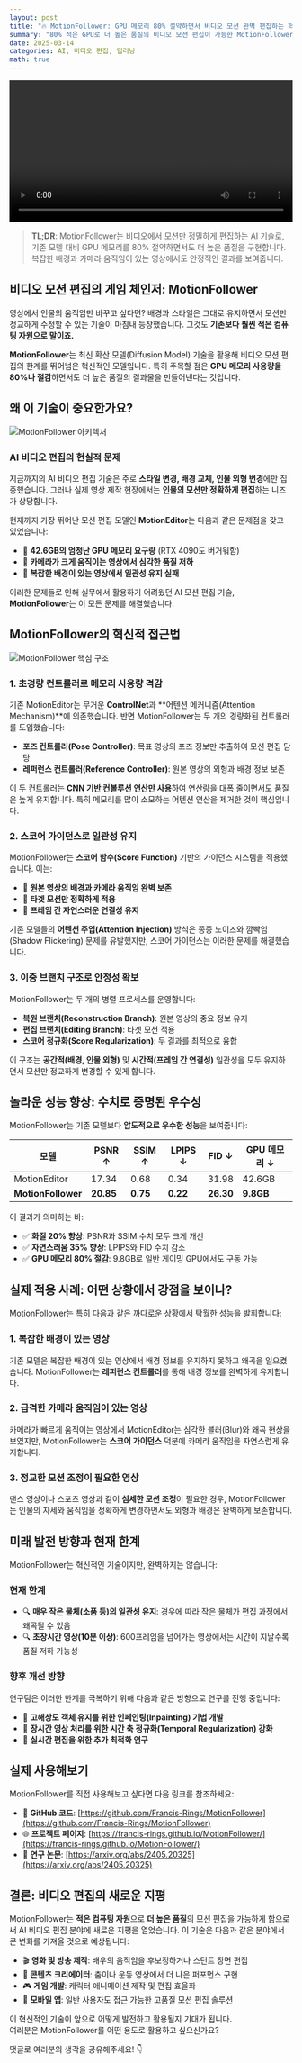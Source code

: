 ```yaml
---
layout: post
title: "🔥 MotionFollower: GPU 메모리 80% 절약하면서 비디오 모션 완벽 편집하는 혁신 기술"
summary: "80% 적은 GPU로 더 높은 품질의 비디오 모션 편집이 가능한 MotionFollower 기술을 소개합니다. 복잡한 배경, 급격한 카메라 움직임에서도 자연스러운 모션 편집을 구현하는 혁신적 확산 모델의 모든 것."
date: 2025-03-14
categories: AI, 비디오 편집, 딥러닝
math: true
---
```




<video src="/assets/img/post_img/motionfollower/0.mp4" width="100%" height="auto" controls preload="auto"></video>



> **TL;DR**: MotionFollower는 비디오에서 모션만 정밀하게 편집하는 AI 기술로, 기존 모델 대비 GPU 메모리를 80% 절약하면서도 더 높은 품질을 구현합니다. 복잡한 배경과 카메라 움직임이 있는 영상에서도 안정적인 결과를 보여줍니다.

## 비디오 모션 편집의 게임 체인저: MotionFollower

영상에서 인물의 움직임만 바꾸고 싶다면? 배경과 스타일은 그대로 유지하면서 모션만 정교하게 수정할 수 있는 기술이 마침내 등장했습니다. 그것도 **기존보다 훨씬 적은 컴퓨팅 자원으로 말이죠.**

**MotionFollower**는 최신 확산 모델(Diffusion Model) 기술을 활용해 비디오 모션 편집의 한계를 뛰어넘은 혁신적인 모델입니다. 특히 주목할 점은 **GPU 메모리 사용량을 80%나 절감**하면서도 더 높은 품질의 결과물을 만들어낸다는 것입니다.

## 왜 이 기술이 중요한가요?



![MotionFollower 아키텍처](/assets/img/post_img/motionfollower/1.png)



### AI 비디오 편집의 현실적 문제

지금까지의 AI 비디오 편집 기술은 주로 **스타일 변경, 배경 교체, 인물 외형 변경**에만 집중했습니다. 그러나 실제 영상 제작 현장에서는 **인물의 모션만 정확하게 편집**하는 니즈가 상당합니다.

현재까지 가장 뛰어난 모션 편집 모델인 **MotionEditor**는 다음과 같은 문제점을 갖고 있었습니다:

- 🔴 **42.6GB의 엄청난 GPU 메모리 요구량** (RTX 4090도 버거워함)
- 🔴 **카메라가 크게 움직이는 영상에서 심각한 품질 저하**
- 🔴 **복잡한 배경이 있는 영상에서 일관성 유지 실패**

이러한 문제들로 인해 실무에서 활용하기 어려웠던 AI 모션 편집 기술, **MotionFollower**는 이 모든 문제를 해결했습니다.

## MotionFollower의 혁신적 접근법



![MotionFollower 핵심 구조](/assets/img/post_img/motionfollower/2.PNG)



### 1. 초경량 컨트롤러로 메모리 사용량 격감

기존 MotionEditor는 무거운 **ControlNet**과 **어텐션 메커니즘(Attention Mechanism)**에 의존했습니다. 반면 MotionFollower는 두 개의 경량화된 컨트롤러를 도입했습니다:

- **포즈 컨트롤러(Pose Controller)**: 목표 영상의 포즈 정보만 추출하여 모션 편집 담당
- **레퍼런스 컨트롤러(Reference Controller)**: 원본 영상의 외형과 배경 정보 보존

이 두 컨트롤러는 **CNN 기반 컨볼루션 연산만 사용**하여 연산량을 대폭 줄이면서도 품질은 높게 유지합니다. 특히 메모리를 많이 소모하는 어텐션 연산을 제거한 것이 핵심입니다.

### 2. 스코어 가이던스로 일관성 유지

MotionFollower는 **스코어 함수(Score Function)** 기반의 가이던스 시스템을 적용했습니다. 이는:

- 🔄 **원본 영상의 배경과 카메라 움직임 완벽 보존**
- 🔄 **타겟 모션만 정확하게 적용**
- 🔄 **프레임 간 자연스러운 연결성 유지**

기존 모델들의 **어텐션 주입(Attention Injection)** 방식은 종종 노이즈와 깜빡임(Shadow Flickering) 문제를 유발했지만, 스코어 가이던스는 이러한 문제를 해결했습니다.

### 3. 이중 브랜치 구조로 안정성 확보

MotionFollower는 두 개의 병렬 프로세스를 운영합니다:

- **복원 브랜치(Reconstruction Branch)**: 원본 영상의 중요 정보 유지
- **편집 브랜치(Editing Branch)**: 타겟 모션 적용
- **스코어 정규화(Score Regularization)**: 두 결과를 최적으로 융합

이 구조는 **공간적(배경, 인물 외형)** 및 **시간적(프레임 간 연결성)** 일관성을 모두 유지하면서 모션만 정교하게 변경할 수 있게 합니다.

## 놀라운 성능 향상: 수치로 증명된 우수성

MotionFollower는 기존 모델보다 **압도적으로 우수한 성능**을 보여줍니다:



| 모델 | PSNR ↑ | SSIM ↑ | LPIPS ↓ | FID ↓ | GPU 메모리 ↓ |  
|---|---|---|---|---|---|  
| MotionEditor | 17.34 | 0.68 | 0.34 | 31.98 | 42.6GB |  
| **MotionFollower** | **20.85** | **0.75** | **0.22** | **26.30** | **9.8GB** |  



이 결과가 의미하는 바:

- ✅ **화질 20% 향상**: PSNR과 SSIM 수치 모두 크게 개선
- ✅ **자연스러움 35% 향상**: LPIPS와 FID 수치 감소
- ✅ **GPU 메모리 80% 절감**: 9.8GB로 일반 게이밍 GPU에서도 구동 가능

## 실제 적용 사례: 어떤 상황에서 강점을 보이나?

MotionFollower는 특히 다음과 같은 까다로운 상황에서 탁월한 성능을 발휘합니다:

### 1. 복잡한 배경이 있는 영상

기존 모델은 복잡한 배경이 있는 영상에서 배경 정보를 유지하지 못하고 왜곡을 일으켰습니다. MotionFollower는 **레퍼런스 컨트롤러**를 통해 배경 정보를 완벽하게 유지합니다.

### 2. 급격한 카메라 움직임이 있는 영상

카메라가 빠르게 움직이는 영상에서 MotionEditor는 심각한 블러(Blur)와 왜곡 현상을 보였지만, MotionFollower는 **스코어 가이던스** 덕분에 카메라 움직임을 자연스럽게 유지합니다.

### 3. 정교한 모션 조정이 필요한 영상

댄스 영상이나 스포츠 영상과 같이 **섬세한 모션 조정**이 필요한 경우, MotionFollower는 인물의 자세와 움직임을 정확하게 변경하면서도 외형과 배경은 완벽하게 보존합니다.

## 미래 발전 방향과 현재 한계

MotionFollower는 혁신적인 기술이지만, 완벽하지는 않습니다:

### 현재 한계

- 🔍 **매우 작은 물체(소품 등)의 일관성 유지**: 경우에 따라 작은 물체가 편집 과정에서 왜곡될 수 있음
- 🔍 **초장시간 영상(10분 이상)**: 600프레임을 넘어가는 영상에서는 시간이 지날수록 품질 저하 가능성

### 향후 개선 방향

연구팀은 이러한 한계를 극복하기 위해 다음과 같은 방향으로 연구를 진행 중입니다:

- 🔬 **고해상도 객체 유지를 위한 인페인팅(Inpainting) 기법 개발**
- 🔬 **장시간 영상 처리를 위한 시간 축 정규화(Temporal Regularization) 강화**
- 🔬 **실시간 편집을 위한 추가 최적화 연구**

## 실제 사용해보기

MotionFollower를 직접 사용해보고 싶다면 다음 링크를 참조하세요:

- 📂 **GitHub 코드**: [https://github.com/Francis-Rings/MotionFollower](https://github.com/Francis-Rings/MotionFollower)
- 🌐 **프로젝트 페이지**: [https://francis-rings.github.io/MotionFollower/](https://francis-rings.github.io/MotionFollower/)
- 📝 **연구 논문**: [https://arxiv.org/abs/2405.20325](https://arxiv.org/abs/2405.20325)

## 결론: 비디오 편집의 새로운 지평

MotionFollower는 **적은 컴퓨팅 자원**으로 **더 높은 품질**의 모션 편집을 가능하게 함으로써 AI 비디오 편집 분야에 새로운 지평을 열었습니다. 이 기술은 다음과 같은 분야에서 큰 변화를 가져올 것으로 예상됩니다:

- 🎬 **영화 및 방송 제작**: 배우의 움직임을 후보정하거나 스턴트 장면 편집
- 🕺 **콘텐츠 크리에이터**: 춤이나 운동 영상에서 더 나은 퍼포먼스 구현
- 🎮 **게임 개발**: 캐릭터 애니메이션 제작 및 편집 효율화
- 📱 **모바일 앱**: 일반 사용자도 접근 가능한 고품질 모션 편집 솔루션

이 혁신적인 기술이 앞으로 어떻게 발전하고 활용될지 기대가 됩니다.   
여러분은 MotionFollower를 어떤 용도로 활용하고 싶으신가요? 

댓글로 여러분의 생각을 공유해주세요! 👇

